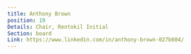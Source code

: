```yaml
---
title: Anthony Brown
position: 19
Details: Chair, Rentokil Initial
Section: board
Link: https://www.linkedin.com/in/anthony-brown-027b604/
---
```



